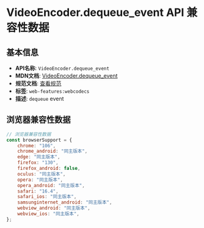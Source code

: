 # VideoEncoder.dequeue_event API 兼容性数据

## 基本信息

- **API名称**: `VideoEncoder.dequeue_event`
- **MDN文档**: [VideoEncoder.dequeue_event](https://developer.mozilla.org/docs/Web/API/VideoEncoder/dequeue_event)
- **规范文档**: [查看规范](https://w3c.github.io/webcodecs/#dom-videodecoder-ondequeue)
- **标签**: `web-features:webcodecs`
- **描述**: `dequeue` event

## 浏览器兼容性数据

```javascript
// 浏览器兼容性数据
const browserSupport = {
    chrome: "106",
    chrome_android: "同主版本",
    edge: "同主版本",
    firefox: "130",
    firefox_android: false,
    oculus: "同主版本",
    opera: "同主版本",
    opera_android: "同主版本",
    safari: "16.4",
    safari_ios: "同主版本",
    samsunginternet_android: "同主版本",
    webview_android: "同主版本",
    webview_ios: "同主版本",
};

```

